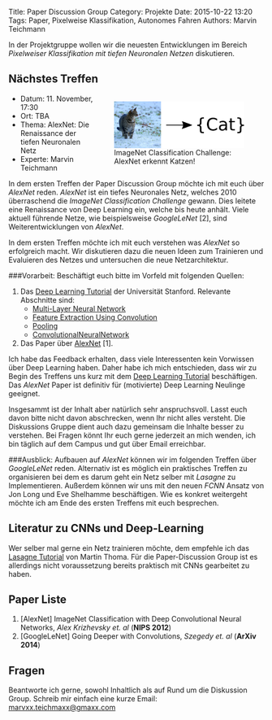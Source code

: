 Title: Paper Discussion Group
Category: Projekte
Date: 2015-10-22 13:20
Tags: Paper, Pixelweise Klassifikation, Autonomes Fahren
Authors: Marvin Teichmann

In der Projektgruppe wollen wir die neuesten Entwicklungen im Bereich *Pixelweiser Klassifikation mit tiefen Neuronalen Netzen* diskutieren. 

## Nächstes Treffen

<figure style="display:table;float:right">
<img style="float:right;" align="middle"  width="256" src="../images/imagenet.png">
<figcaption style="display:table-caption;caption-side:bottom">ImageNet Classification Challenge: <br>  AlexNet erkennt Katzen!</figcaption>
</figure>

* Datum: 11. November, 17:30
* Ort: TBA
* Thema: AlexNet: Die Renaissance der tiefen Neuronalen Netz
* Experte: Marvin Teichmann


In dem ersten Treffen der Paper Discussion Group möchte ich mit euch über *AlexNet* reden. *AlexNet* ist ein tiefes Neuronales Netz, welches 2010 überraschend die *ImageNet Classification Challenge* gewann. Dies leitete eine Renaissance von Deep Learning ein, welche bis heute anhält. Viele aktuell führende Netze, wie beispielsweise *GoogleLeNet* [2], sind Weiterentwicklungen von *AlexNet*.

In dem ersten Treffen möchte ich mit euch verstehen was *AlexNet* so erfolgreich macht. Wir diskutieren dazu die neuen Ideen zum Trainieren und Evaluieren des Netzes und untersuchen die neue Netzarchitektur. 


###Vorarbeit:
Beschäftigt euch bitte im Vorfeld mit folgenden Quellen:

1. Das [Deep Learning Tutorial](http://ufldl.stanford.edu/tutorial/) der Universität Stanford. Relevante Abschnitte sind:
	*  [Multi-Layer Neural Network](http://ufldl.stanford.edu/tutorial/supervised/MultiLayerNeuralNetworks/)
	* [Feature Extraction Using Convolution](http://ufldl.stanford.edu/tutorial/supervised/FeatureExtractionUsingConvolution/)
	* [Pooling](http://ufldl.stanford.edu/tutorial/supervised/Pooling/)
	* [ConvolutionalNeuralNetwork](http://ufldl.stanford.edu/tutorial/supervised/ConvolutionalNeuralNetwork)
2. Das Paper über [AlexNet](http://www.cs.toronto.edu/~fritz/absps/imagenet.pdf) [1]. 

Ich habe das Feedback erhalten, dass viele Interessenten kein Vorwissen über Deep Learning haben. Daher habe ich mich entschieden, dass wir zu Begin des Treffens uns kurz mit dem [Deep Learning Tutorial](http://ufldl.stanford.edu/tutorial/) beschäftigen. Das *AlexNet* Paper ist definitiv für (motivierte) Deep Learning Neulinge geeignet.

Insgesammt ist der Inhalt aber natürlich sehr anspruchsvoll. Lasst euch davon bitte nicht davon abschrecken, wenn Ihr nicht alles versteht. Die Diskussions Gruppe dient auch dazu gemeinsam die Inhalte besser zu verstehen. Bei Fragen könnt Ihr euch gerne jederzeit an mich wenden, ich bin täglich auf dem Campus und gut über Email erreichbar. 

###Ausblick:
Aufbauen auf *AlexNet* können wir im folgenden Treffen über *GoogleLeNet* reden. Alternativ ist es möglich ein praktisches Treffen zu organisieren bei dem es darum geht ein Netz selber mit *Lasagne* zu Implementieren. Außerdem können wir uns mit den neuen *FCNN* Ansatz von Jon Long und Eve Shelhamme beschäftigen. Wie es konkret weitergeht möchte ich am Ende des ersten Treffens mit euch besprechen. 



## Literatur zu CNNs und Deep-Learning

Wer selber mal gerne ein Netz trainieren möchte, dem empfehle ich das [Lasagne Tutorial](http://martin-thoma.com/lasagne-for-python-newbies/) von Martin Thoma. Für die Paper-Discussion Group ist es allerdings nicht voraussetzung bereits praktisch mit CNNs gearbeitet zu haben.

## Paper Liste

1. [AlexNet] ImageNet Classification with Deep Convolutional Neural Networks, *Alex Krizhevsky et. al* (**NIPS 2012**)
2. [GoogleLeNet] Going Deeper with Convolutions, *Szegedy et. al* (**ArXiv 2014**)


## Fragen

Beantworte ich gerne, sowohl Inhaltlich als auf Rund um die Diskussion Group. Schreib mir einfach eine kurze Email: marvxx.teichmaxx@gmaxx.com



